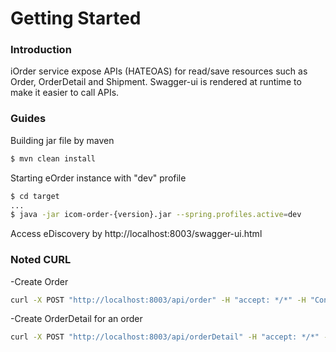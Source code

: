 # Getting Started

### Introduction
iOrder service expose APIs (HATEOAS) for read/save resources such as Order, OrderDetail and Shipment. Swagger-ui is rendered at runtime to make it easier to call APIs.


### Guides
Building jar file by maven
```sh
$ mvn clean install
```
Starting eOrder instance with "dev" profile
```sh
$ cd target
...
$ java -jar icom-order-{version}.jar --spring.profiles.active=dev
```
Access eDiscovery by http://localhost:8003/swagger-ui.html

### Noted CURL
-Create Order
```sh
curl -X POST "http://localhost:8003/api/order" -H "accept: */*" -H "Content-Type: application/json" -d "{ \"deliveryDate\": \"2020-07-28\", \"status\": \"Init\", \"userId\": \"customer_id\"}"
```
-Create OrderDetail for an order
```sh
curl -X POST "http://localhost:8003/api/orderDetail" -H "accept: */*" -H "Content-Type: application/json" -d "{ \"order\": \"http://localhost:8003/api/order/orderId\", \"price\": 700, \"productId\": \"product_Id\", \"productName\": \"product_name\"}

```